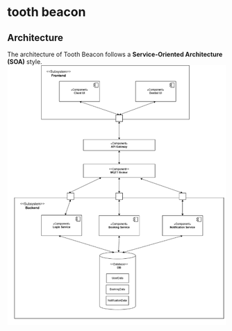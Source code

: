 # tooth beacon



## Architecture
The architecture of Tooth Beacon follows a **Service-Oriented Architecture (SOA)** style.![Web Services Architecture](./assets/web-services.drawio.png)

